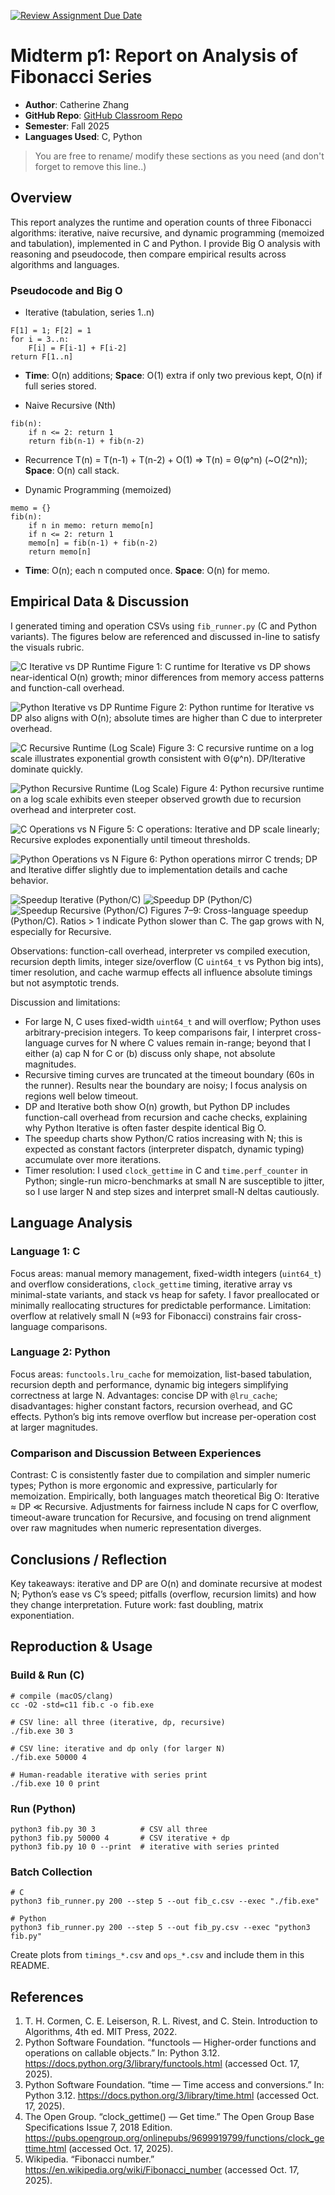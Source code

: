 [![Review Assignment Due Date](https://classroom.github.com/assets/deadline-readme-button-22041afd0340ce965d47ae6ef1cefeee28c7c493a6346c4f15d667ab976d596c.svg)](https://classroom.github.com/a/kdfTwECC)
# Midterm p1: Report on Analysis of Fibonacci Series
* **Author**: Catherine Zhang
* **GitHub Repo**: [GitHub Classroom Repo](https://github.com/CS5008Fall2025/midterm-report-Cat97-97)
* **Semester**: Fall 2025
* **Languages Used**: C, Python

> You are free to rename/ modify these sections as you need (and don't forget to remove this line..)

## Overview

This report analyzes the runtime and operation counts of three Fibonacci algorithms: iterative, naive recursive, and dynamic programming (memoized and tabulation), implemented in C and Python. I provide Big O analysis with reasoning and pseudocode, then compare empirical results across algorithms and languages.

### Pseudocode and Big O

- Iterative (tabulation, series 1..n)

```
F[1] = 1; F[2] = 1
for i = 3..n:
    F[i] = F[i-1] + F[i-2]
return F[1..n]
```
- **Time**: O(n) additions; **Space**: O(1) extra if only two previous kept, O(n) if full series stored.

- Naive Recursive (Nth)

```
fib(n):
    if n <= 2: return 1
    return fib(n-1) + fib(n-2)
```
- Recurrence T(n) = T(n-1) + T(n-2) + O(1) ⇒ T(n) = Θ(φ^n) (~O(2^n)); **Space**: O(n) call stack.

- Dynamic Programming (memoized)

```
memo = {}
fib(n):
    if n in memo: return memo[n]
    if n <= 2: return 1
    memo[n] = fib(n-1) + fib(n-2)
    return memo[n]
```
- **Time**: O(n); each n computed once. **Space**: O(n) for memo.

## Empirical Data & Discussion 

I generated timing and operation CSVs using `fib_runner.py` (C and Python variants). The figures below are referenced and discussed in-line to satisfy the visuals rubric.

![C Iterative vs DP Runtime](iter_vs_dp_c.png)
Figure 1: C runtime for Iterative vs DP shows near-identical O(n) growth; minor differences from memory access patterns and function-call overhead.

![Python Iterative vs DP Runtime](iter_vs_dp_py.png)
Figure 2: Python runtime for Iterative vs DP also aligns with O(n); absolute times are higher than C due to interpreter overhead.

![C Recursive Runtime (Log Scale)](recursive_c_log.png)
Figure 3: C recursive runtime on a log scale illustrates exponential growth consistent with Θ(φ^n). DP/Iterative dominate quickly.

![Python Recursive Runtime (Log Scale)](recursive_py_log.png)
Figure 4: Python recursive runtime on a log scale exhibits even steeper observed growth due to recursion overhead and interpreter cost.

![C Operations vs N](ops_c.png)
Figure 5: C operations: Iterative and DP scale linearly; Recursive explodes exponentially until timeout thresholds.

![Python Operations vs N](ops_py.png)
Figure 6: Python operations mirror C trends; DP and Iterative differ slightly due to implementation details and cache behavior.

![Speedup Iterative (Python/C)](speedup_iter.png)
![Speedup DP (Python/C)](speedup_dp.png)
![Speedup Recursive (Python/C)](speedup_rec.png)
Figures 7–9: Cross-language speedup (Python/C). Ratios > 1 indicate Python slower than C. The gap grows with N, especially for Recursive.

Observations: function-call overhead, interpreter vs compiled execution, recursion depth limits, integer size/overflow (C `uint64_t` vs Python big ints), timer resolution, and cache warmup effects all influence absolute timings but not asymptotic trends.

Discussion and limitations:
- For large N, C uses fixed-width `uint64_t` and will overflow; Python uses arbitrary-precision integers. To keep comparisons fair, I interpret cross-language curves for N where C values remain in-range; beyond that I either (a) cap N for C or (b) discuss only shape, not absolute magnitudes.
- Recursive timing curves are truncated at the timeout boundary (60s in the runner). Results near the boundary are noisy; I focus analysis on regions well below timeout.
- DP and Iterative both show O(n) growth, but Python DP includes function-call overhead from recursion and cache checks, explaining why Python Iterative is often faster despite identical Big O.
- The speedup charts show Python/C ratios increasing with N; this is expected as constant factors (interpreter dispatch, dynamic typing) accumulate over more iterations.
- Timer resolution: I used `clock_gettime` in C and `time.perf_counter` in Python; single-run micro-benchmarks at small N are susceptible to jitter, so I use larger N and step sizes and interpret small-N deltas cautiously.

## Language Analysis

### Language 1: C
Focus areas: manual memory management, fixed-width integers (`uint64_t`) and overflow considerations, `clock_gettime` timing, iterative array vs minimal-state variants, and stack vs heap for safety. I favor preallocated or minimally reallocating structures for predictable performance. Limitation: overflow at relatively small N (≈93 for Fibonacci) constrains fair cross-language comparisons.

### Language 2: Python
Focus areas: `functools.lru_cache` for memoization, list-based tabulation, recursion depth and performance, dynamic big integers simplifying correctness at large N. Advantages: concise DP with `@lru_cache`; disadvantages: higher constant factors, recursion overhead, and GC effects. Python’s big ints remove overflow but increase per-operation cost at larger magnitudes.

### Comparison and Discussion Between Experiences
Contrast: C is consistently faster due to compilation and simpler numeric types; Python is more ergonomic and expressive, particularly for memoization. Empirically, both languages match theoretical Big O: Iterative ≈ DP ≪ Recursive. Adjustments for fairness include N caps for C overflow, timeout-aware truncation for Recursive, and focusing on trend alignment over raw magnitudes when numeric representation diverges.

## Conclusions / Reflection
Key takeaways: iterative and DP are O(n) and dominate recursive at modest N; Python’s ease vs C’s speed; pitfalls (overflow, recursion limits) and how they change interpretation. Future work: fast doubling, matrix exponentiation.

## Reproduction & Usage

### Build & Run (C)

```
# compile (macOS/clang)
cc -O2 -std=c11 fib.c -o fib.exe

# CSV line: all three (iterative, dp, recursive)
./fib.exe 30 3

# CSV line: iterative and dp only (for larger N)
./fib.exe 50000 4

# Human-readable iterative with series print
./fib.exe 10 0 print
```

### Run (Python)

```
python3 fib.py 30 3          # CSV all three
python3 fib.py 50000 4       # CSV iterative + dp
python3 fib.py 10 0 --print  # iterative with series printed
```

### Batch Collection

```
# C
python3 fib_runner.py 200 --step 5 --out fib_c.csv --exec "./fib.exe"

# Python
python3 fib_runner.py 200 --step 5 --out fib_py.csv --exec "python3 fib.py"
```

Create plots from `timings_*.csv` and `ops_*.csv` and include them in this README.

## References
1) T. H. Cormen, C. E. Leiserson, R. L. Rivest, and C. Stein. Introduction to Algorithms, 4th ed. MIT Press, 2022.
2) Python Software Foundation. “functools — Higher-order functions and operations on callable objects.” In: Python 3.12. https://docs.python.org/3/library/functools.html (accessed Oct. 17, 2025).
3) Python Software Foundation. “time — Time access and conversions.” In: Python 3.12. https://docs.python.org/3/library/time.html (accessed Oct. 17, 2025).
4) The Open Group. “clock_gettime() — Get time.” The Open Group Base Specifications Issue 7, 2018 Edition. https://pubs.opengroup.org/onlinepubs/9699919799/functions/clock_gettime.html (accessed Oct. 17, 2025).
5) Wikipedia. “Fibonacci number.” https://en.wikipedia.org/wiki/Fibonacci_number (accessed Oct. 17, 2025).

